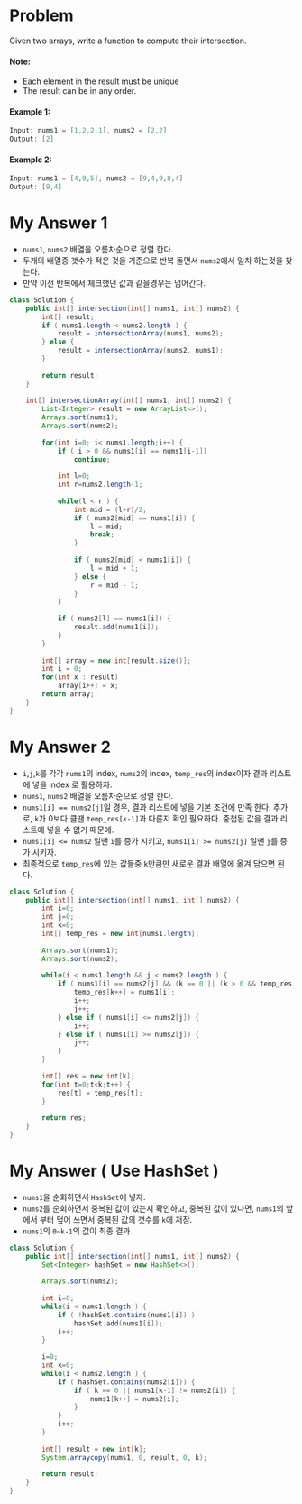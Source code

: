 # Problem

Given two arrays, write a function to compute their intersection.

#### Note:

* Each element in the result must be unique
* The result can be in any order.

#### Example 1:

```swift
Input: nums1 = [1,2,2,1], nums2 = [2,2]
Output: [2]
```

#### Example 2:

```swift
Input: nums1 = [4,9,5], nums2 = [9,4,9,8,4]
Output: [9,4]
```

# My Answer 1

* `nums1`, `nums2` 배열을 오름차순으로 정렬 한다.
* 두개의 배열중 갯수가 적은 것을 기준으로 반복 돌면서 `nums2`에서 일치 하는것을 찾는다.
* 만약 이전 반복에서 체크했던 값과 같을경우는 넘어간다. 

```java
class Solution {
    public int[] intersection(int[] nums1, int[] nums2) {
        int[] result;
        if ( nums1.length < nums2.length ) {
            result = intersectionArray(nums1, nums2);
        } else {
            result = intersectionArray(nums2, nums1);
        }
        
        return result;
    }
    
    int[] intersectionArray(int[] nums1, int[] nums2) {
        List<Integer> result = new ArrayList<>();
        Arrays.sort(nums1);
        Arrays.sort(nums2);
        
        for(int i=0; i< nums1.length;i++) {
            if ( i > 0 && nums1[i] == nums1[i-1])
                continue;
            
            int l=0;
            int r=nums2.length-1;
            
            while(l < r ) {
                int mid = (l+r)/2;
                if ( nums2[mid] == nums1[i]) {
                    l = mid;
                    break;
                }
                
                if ( nums2[mid] < nums1[i]) {
                    l = mid + 1;
                } else {
                    r = mid - 1;
                }
            }
            
            if ( nums2[l] == nums1[i]) {
                result.add(nums1[i]);
            }
        }
        
        int[] array = new int[result.size()];
        int i = 0;
        for(int x : result)
            array[i++] = x;
        return array;
    }
}
```

# My Answer 2

* `i`,`j`,`k`를 각각 `nums1`의 index, `nums2`의 index, `temp_res`의 index이자 결과 리스트에 넣을 index 로 활용하자.
* `nums1`, `nums2` 배열을 오름차순으로 정렬 한다.
* `nums1[i] == nums2[j]`일 경우, 결과 리스트에 넣을 기본 조건에 만족 한다. 추가로, `k`가 0보다 클땐 `temp_res[k-1]`과 다른지 확인 필요하다. 중첩된 값을 결과 리스트에 넣을 수 없기 때문에.
* `nums1[i] <= nums2` 일땐 `i`를 증가 시키고, `nums1[i] >= nums2[j]` 일땐 `j`를 증가 시키자.
* 최종적으로 `temp_res`에 있는 값들중 `k`만큼만 새로운 결과 배열에 옮겨 담으면 된다.


```java
class Solution {
    public int[] intersection(int[] nums1, int[] nums2) {
        int i=0;
        int j=0;
        int k=0;
        int[] temp_res = new int[nums1.length];
        
        Arrays.sort(nums1);
        Arrays.sort(nums2);
        
        while(i < nums1.length && j < nums2.length ) {
            if ( nums1[i] == nums2[j] && (k == 0 || (k > 0 && temp_res[k-1] != nums1[i])) ) {
                temp_res[k++] = nums1[i];                
                i++;
                j++;
            } else if ( nums1[i] <= nums2[j]) {            
                i++;
            } else if ( nums1[i] >= nums2[j]) {
                j++;
            }
        }
        
        int[] res = new int[k];
        for(int t=0;t<k;t++) {
            res[t] = temp_res[t];
        }
        
        return res;        
    }    
}
```

# My Answer ( Use HashSet )

* `nums1`을 순회하면서 `HashSet`에 넣자.
* `nums2`를 순회하면서 중복된 값이 있는지 확인하고, 중복된 값이 있다면, `nums1`의 앞에서 부터 덮어 쓰면서 중복된 값의 갯수를 `k`에 저장.
* `nums1`의 `0~k-1`의 값이 최종 결과

```java
class Solution {
    public int[] intersection(int[] nums1, int[] nums2) {
        Set<Integer> hashSet = new HashSet<>();
        
        Arrays.sort(nums2);
        
        int i=0;
        while(i < nums1.length ) {
            if ( !hashSet.contains(nums1[i]) )
                hashSet.add(nums1[i]);            
            i++;
        }
        
        i=0;
        int k=0;
        while(i < nums2.length ) {
            if ( hashSet.contains(nums2[i])) {
                if ( k == 0 || nums1[k-1] != nums2[i]) {
                    nums1[k++] = nums2[i];        
                }
            }
            i++;
        }
        
        int[] result = new int[k];
        System.arraycopy(nums1, 0, result, 0, k);
        
        return result;
    }    
}
```